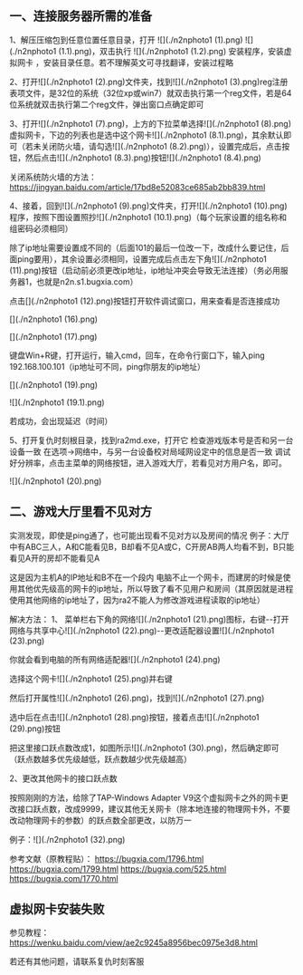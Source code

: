 ## 一、连接服务器所需的准备

1、解压压缩包到任意位置任意目录，打开
 ![](./n2nphoto1 (1).png) 
![](./n2nphoto1 (1.1).png)，双击执行 ![](./n2nphoto1 (1.2).png) 安装程序，安装虚拟网卡 ，安装目录任意。若不理解英文可寻找翻译，安装过程略



2、打开![](./n2nphoto1 (2).png)文件夹，找到![](./n2nphoto1 (3).png)reg注册表项文件，是32位的系统（32位xp或win7）就双击执行第一个reg文件，若是64位系统就双击执行第二个reg文件，弹出窗口点确定即可



3、打开![](./n2nphoto1 (7).png)，上方的下拉菜单选择![](./n2nphoto1 (8).png)虚拟网卡，下边的列表也是选中这个网卡![](./n2nphoto1 (8.1).png)，其余默认即可（若未关闭防火墙，请勾选![](./n2nphoto1 (8.2).png)），设置完成后，点击按钮，然后点击![](./n2nphoto1 (8.3).png)按钮![](./n2nphoto1 (8.4).png)

关闭系统防火墙的方法：https://jingyan.baidu.com/article/17bd8e52083ce685ab2bb839.html






4、接着，回到![](./n2nphoto1 (9).png)文件夹，打开![](./n2nphoto1 (10).png)程序，按照下图设置照抄![](./n2nphoto1 (10.1).png)（每个玩家设置的组名称和组密码必须相同）

除了ip地址需要设置成不同的（后面101的最后一位改一下，改成什么要记住，后面ping要用），其余设置必须相同，设置完成后点击左下角![](./n2nphoto1 (11).png)按钮（启动前必须更改ip地址，ip地址冲突会导致无法连接）（务必用服务器1，也就是n2n.s1.bugxia.com）


点击[](./n2nphoto1 (12).png)按钮打开软件调试窗口，用来查看是否连接成功

[](./n2nphoto1 (16).png)

[](./n2nphoto1 (17).png)


键盘Win+R键，打开运行，输入cmd，回车，在命令行窗口下，输入ping 192.168.100.101（ip地址可不同，ping你朋友的ip地址）

[](./n2nphoto1 (19).png)

![](./n2nphoto1 (19.1).png)



若成功，会出现延迟（时间）



5、打开复仇时刻根目录，找到ra2md.exe，打开它
检查游戏版本号是否和另一台设备一致
在选项→网络中，与另一台设备校对局域网设定中的信息是否一致
调试好分辨率，点击主菜单的网络按钮，进入游戏大厅，若看见对方用户名，即可。

![](./n2nphoto1 (20).png)



## 二、游戏大厅里看不见对方

实测发现，即使是ping通了，也可能出现看不见对方以及房间的情况
例子：大厅中有ABC三人，A和C能看见B，B却看不见A或C，C开房AB两人均看不到，B只能看见A开的房却不能看见A


这是因为主机A的IP地址和B不在一个段内
电脑不止一个网卡，而建房的时候是使用其他优先级高的网卡的ip地址，所以导致了看不见用户和房间（其原因就是进程使用其他网络的ip地址了，因为ra2不能人为修改游戏进程读取的ip地址）

解决方法：
1、
菜单栏右下角的网络![](./n2nphoto1 (21).png)图标，右键--打开网络与共享中心![](./n2nphoto1 (22).png)--更改适配器设置![](./n2nphoto1 (23).png)

你就会看到电脑的所有网络适配器![](./n2nphoto1 (24).png)

选择这个网卡![](./n2nphoto1 (25).png)并右键

然后打开属性![](./n2nphoto1 (26).png)，找到![](./n2nphoto1 (27).png)

选中后在点击![](./n2nphoto1 (28).png)按钮，接着点击![](./n2nphoto1 (29).png)按钮

把这里接口跃点数改成1，如图所示![](./n2nphoto1 (30).png)，然后确定即可（跃点数越多优先级越低，跃点数越少优先级越高）

2、更改其他网卡的接口跃点数

按照刚刚的方法，给除了TAP-Windows Adapter V9这个虚拟网卡之外的网卡更改接口跃点数，改成9999，建议其他无关网卡（除本地连接的物理网卡外，不要改动物理网卡的参数）的跃点数全部更改，以防万一

例子：![](./n2nphoto1 (32).png)






参考文献（原教程贴）：
https://bugxia.com/1796.html
https://bugxia.com/1799.html
https://bugxia.com/525.html
https://bugxia.com/1770.html


## 虚拟网卡安装失败

参见教程：https://wenku.baidu.com/view/ae2c9245a8956bec0975e3d8.html

若还有其他问题，请联系复仇时刻客服



